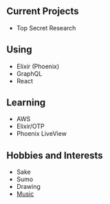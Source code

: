 ## Current Projects
- Top Secret Research

## Using
- Elixir (Phoenix)
- GraphQL
- React

## Learning
- AWS
- Elixir/OTP
- Phoenix LiveView

## Hobbies and Interests
- Sake
- Sumo
- Drawing
- [Music](https://ultimatefutureweapons.bandcamp.com/)

